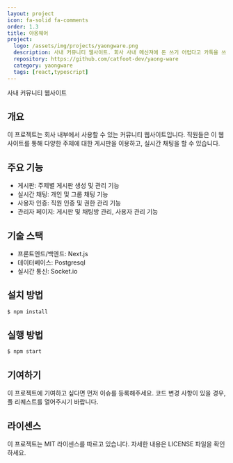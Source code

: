```yaml
---
layout: project
icon: fa-solid fa-comments
order: 1.3
title: 야옹웨어
project:
  logo: /assets/img/projects/yaongware.png
  description: 사내 커뮤니티 웹사이트. 회사 사내 메신져에 돈 쓰기 어렵다고 카톡을 쓰거나 무료로 제공하는 서비스를 옮겨다니는 것에 지쳐서 직접 만들어보고 있습니다.
  repository: https://github.com/catfoot-dev/yaong-ware
  category: yaongware
  tags: [react,typescript]
---
```

사내 커뮤니티 웹사이트

## 개요

이 프로젝트는 회사 내부에서 사용할 수 있는 커뮤니티 웹사이트입니다. 직원들은 이 웹사이트를 통해 다양한 주제에 대한 게시판을 이용하고, 실시간 채팅을 할 수 있습니다.

## 주요 기능

- 게시판: 주제별 게시판 생성 및 관리 기능
- 실시간 채팅: 개인 및 그룹 채팅 기능
- 사용자 인증: 직원 인증 및 권한 관리 기능
- 관리자 페이지: 게시판 및 채팅방 관리, 사용자 관리 기능

## 기술 스택

- 프론트엔드/백엔드: Next.js
- 데이터베이스: Postgresql
- 실시간 통신: Socket.io

## 설치 방법

```bash
$ npm install
```

## 실행 방법

```bash
$ npm start
```

## 기여하기

이 프로젝트에 기여하고 싶다면 먼저 이슈를 등록해주세요. 코드 변경 사항이 있을 경우, 풀 리퀘스트를 열어주시기 바랍니다.

## 라이센스

이 프로젝트는 MIT 라이센스를 따르고 있습니다. 자세한 내용은 LICENSE 파일을 확인하세요.

